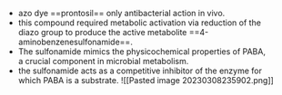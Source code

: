 -   azo dye ==prontosil== only antibacterial action in vivo. ​
-   this compound required metabolic activation via reduction of the diazo group to produce the active metabolite ==4-aminobenzenesulfonamide==. ​
-   The sulfonamide mimics the physicochemical properties of PABA, a crucial component in microbial metabolism. ​
-   the sulfonamide acts as a competitive inhibitor of the enzyme for which PABA is a substrate.
![[Pasted image 20230308235902.png]]